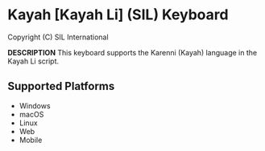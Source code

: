 Kayah [Kayah Li] (SIL) Keyboard
=====================

Copyright (C) SIL International

__DESCRIPTION__
This keyboard supports the Karenni (Kayah) language in the Kayah Li script.

Supported Platforms
-------------------
 * Windows
 * macOS
 * Linux
 * Web
 * Mobile
 